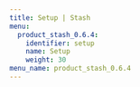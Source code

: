 ```yaml
---
title: Setup | Stash
menu:
  product_stash_0.6.4:
    identifier: setup
    name: Setup
    weight: 30
menu_name: product_stash_0.6.4
---
```

